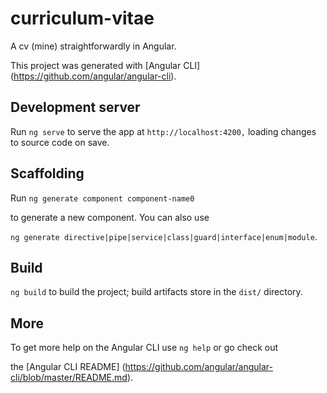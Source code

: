 # curriculum-vitae 

A cv (mine) straightforwardly in Angular.

This project was generated with [Angular CLI] (https://github.com/angular/angular-cli).

## Development server

Run `ng serve` to serve the app at `http://localhost:4200,` loading changes to source code on save.

## Scaffolding

Run 
  `ng generate component component-name0` 
  
  to generate a new component. You can also use 

  `ng generate directive|pipe|service|class|guard|interface|enum|module`.

## Build

`ng build` to build the project; build artifacts store in the `dist/` directory.

## More

To get more help on the Angular CLI use `ng help` or go check out

the [Angular CLI README] (https://github.com/angular/angular-cli/blob/master/README.md).

